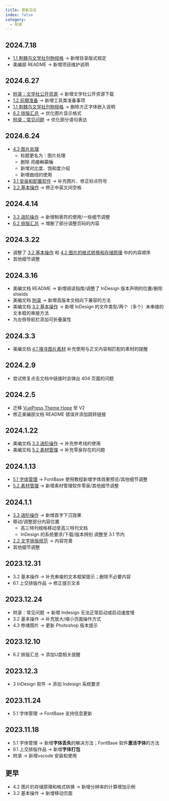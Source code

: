 ```yaml
---
title: 更新日志
index: false
category:
  - 附录
---
```


## 2024.7.18
- [1.1 荆棘鸟文学社刊物规格](../ChapterNo1/1.1.md#目录) -> 新增目录版式规定
- 美编部 README -> 新增项目维护说明
## 2024.6.27
- [附录：文学社公开资源](../Appendix/resource.md) -> 新增文学社公开资源下载
- [1.2 前期准备](../ChapterNo1/1.2.md#工具类) -> 新增工具类准备事项
- [1.1 荆棘鸟文学社刊物规格](../ChapterNo1/1.1.md) -> 删除方正字体嵌入说明
- [6.2 排版汇总](../ChapterNo6/6.2.md) -> 优化图片显示格式
- [附录：常见问题](../Appendix/question.md) -> 优化部分语句表达
## 2024.6.24
- [4.3 图片处理](../ChapterNo4/4.3.md)
    - 标题更名为：图片处理
    - 删除 ~~亮度和蒙版~~
    - 新增对比度、饱和度介绍
    - 新增曲线的使用
- [3.1 安装和配置软件](../ChapterNo3/3.1.md) -> 补充图片、修正标点符号
- [3.2 基本操作](../ChapterNo3/3.2.md) -> 修正中英文间空格
## 2024.4.14
- [3.3 进阶操作](../ChapterNo3/3.3.md#制表符) -> 新增制表符的使用/一些细节调整
- [6.2 排版汇总](../ChapterNo6/6.2.md) -> 增删了部分调整页码的内容
## 2024.3.22
- 调整了 [3.2 基本操作](../ChapterNo3/3.2.md) 和 [4.2 图片的格式转换和存储原理](../ChapterNo4/4.2.md) 中的内容顺序
- 其他细节调整
## 2024.3.16
- 美编文档 README -> 新增阅读指南/调整了 InDesign 版本声明的位置/删除 shields
- 美编文档 [附录](../Appendix/question.md#高版本文档向下兼容) -> 新增高版本文档向下兼容的方法
- 美编文档 [3.2 基本操作](../ChapterNo3/3.2.md) -> 新增 InDesign 的文件类型/两个（多个）未串接的文本框的串接方法
- 为左侧导航栏添加可折叠属性
## 2024.3.3
- 美编文档 [4.1 搜寻图片素材](../ChapterNo4/4.1.md) 补充使用与正文内容相匹配的素材的提醒
## 2024.2.9
- 尝试修复点击文档中链接时会弹出 404 页面的问题
## 2024.2.5
- 迁移 [VuePress Theme Hope](https://theme-hope.vuejs.press/zh/) 至 V2
- 修正美编部文档 README 错误并添加跳转链接
## 2024.1.22
- 美编文档 [3.3 进阶操作](../ChapterNo3/3.3.md#参考线) -> 补充参考线的使用
- 美编文档 [5.2 素材管理](../ChapterNo5/5.2.md#零泉推荐) -> 补充零泉存在的问题
## 2024.1.13
- [5.1 字体管理](../ChapterNo5/5.1.md#快捷预览字体效果) -> FontBase 使用教程新增字体效果预览/其他细节调整
- [5.2 素材管理](../ChapterNo5/5.2.md#零泉推荐) -> 新增素材管理软件零泉/其他细节调整
## 2024.1.1
- [3.3 进阶操作](../ChapterNo3/3.3.md#首字下沉) -> 新增首字下沉效果
- 移动/调整部分内容位置
  - 高三特刊规格移动至高三特刊文档
  - InDesign 的系统要求/下载/版本辨别 调整至 3.1 节内
- [2.2 文字排版规范](../ChapterNo2/2.2.md) -> 内容完善
- 其他细节调整
## 2023.12.31
- 3.2 基本操作 -> 补充串接的文本框架提示；删除不必要内容
- 6.1 上交排版作品 -> 修正提示文本
## 2023.12.24
- 附录：常见问题 -> 新增 Indesign 无法正常启动或启动速度慢
- 3.2 基本操作 -> 补充放大/缩小页面操作方式
- 4.3 修缮图片 -> 更新 Photoshop 版本提示
## 2023.12.10
- 6.2 排版汇总 -> 添加U盘相关提醒
## 2023.12.3
- 3 InDesign 软件 -> 添加 Indesign 系统要求
## 2023.11.24
- 5.1 字体管理 -> FontBase 支持信息更新
## 2023.11.18
- 5.1 字体管理 -> 新增**字体丢失**的解决方法；FontBase 软件**激活字体**的方法
- 6.1 上交排版作品 -> 新增**字体打包**
- 附录 -> 新增vscode 安装和使用
## 更早
- 4.2 图片的存储原理和格式转换 -> 新增分辨率的计算增加示例
- 3.2 基本操作 -> 新增移动页面